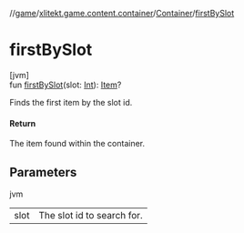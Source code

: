 //[game](../../../index.md)/[xlitekt.game.content.container](../index.md)/[Container](index.md)/[firstBySlot](first-by-slot.md)

# firstBySlot

[jvm]\
fun [firstBySlot](first-by-slot.md)(slot: [Int](https://kotlinlang.org/api/latest/jvm/stdlib/kotlin/-int/index.html)): [Item](../../xlitekt.game.content.item/-item/index.md)?

Finds the first item by the slot id.

#### Return

The item found within the container.

## Parameters

jvm

| | |
|---|---|
| slot | The slot id to search for. |
